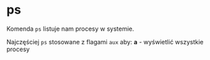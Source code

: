 # ps
Komenda `ps` listuje nam procesy w systemie.

Najczęściej `ps` stosowane z flagami `aux` aby:
**a** - wyświetlić wszystkie procesy